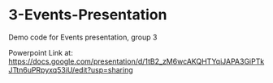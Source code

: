 # 3-Events-Presentation
Demo code for Events presentation, group 3

Powerpoint Link at: https://docs.google.com/presentation/d/1tB2_zM6wcAKQHTYqiJAPA3GiPTkJTtn6uPRpyxq53iU/edit?usp=sharing
